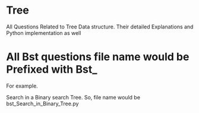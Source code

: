 # Tree
All Questions Related to Tree Data structure. Their detailed Explanations and Python implementation as well

# All Bst questions file name would be  Prefixed with Bst_
For example.

Search in a Binary search  Tree.
So, file name would be bst_Search_in_Binary_Tree.py
